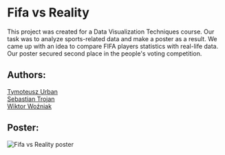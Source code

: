# Fifa vs Reality

This project was created for a Data Visualization Techniques course. Our task was to analyze sports-related data and make a poster as a result. We came up with an idea to compare FIFA players statistics with real-life data. Our poster secured second place in the people's voting competition.

## Authors:
[Tymoteusz Urban](https://github.com/tymsoncyferki)<br>
[Sebastian Trojan](https://github.com/SebastianTrojan)<br>
[Wiktor Woźniak](https://github.com/wozniakw2002)

## Poster:

![Fifa vs Reality poster](https://github.com/tymsoncyferki/TWD-Project-Fifa/blob/main/data/fifa-poster-image.jpg)
